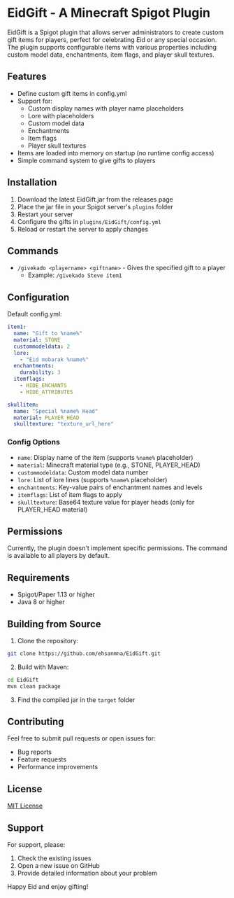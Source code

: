 # EidGift - A Minecraft Spigot Plugin

EidGift is a Spigot plugin that allows server administrators to create custom gift items for players, perfect for celebrating Eid or any special occasion. The plugin supports configurable items with various properties including custom model data, enchantments, item flags, and player skull textures.

## Features
- Define custom gift items in config.yml
- Support for:
  - Custom display names with player name placeholders
  - Lore with placeholders
  - Custom model data
  - Enchantments
  - Item flags
  - Player skull textures
- Items are loaded into memory on startup (no runtime config access)
- Simple command system to give gifts to players

## Installation
1. Download the latest EidGift.jar from the releases page
2. Place the jar file in your Spigot server's `plugins` folder
3. Restart your server
4. Configure the gifts in `plugins/EidGift/config.yml`
5. Reload or restart the server to apply changes

## Commands
- `/givekado <playername> <giftname>` - Gives the specified gift to a player
  - Example: `/givekado Steve item1`

## Configuration
Default config.yml:
```yaml
item1:
  name: "Gift to %name%"
  material: STONE
  custommodeldata: 2
  lore:
    - "Eid mobarak %name%"
  enchantments:
    durability: 3
  itemflags:
    - HIDE_ENCHANTS
    - HIDE_ATTRIBUTES

skullitem:
  name: "Special %name% Head"
  material: PLAYER_HEAD
  skulltexture: "texture_url_here"
```

### Config Options
- `name`: Display name of the item (supports `%name%` placeholder)
- `material`: Minecraft material type (e.g., STONE, PLAYER_HEAD)
- `custommodeldata`: Custom model data number
- `lore`: List of lore lines (supports `%name%` placeholder)
- `enchantments`: Key-value pairs of enchantment names and levels
- `itemflags`: List of item flags to apply
- `skulltexture`: Base64 texture value for player heads (only for PLAYER_HEAD material)

## Permissions
Currently, the plugin doesn't implement specific permissions. The command is available to all players by default.

## Requirements
- Spigot/Paper 1.13 or higher
- Java 8 or higher

## Building from Source
1. Clone the repository:
```bash
git clone https://github.com/ehsanmna/EidGift.git
```
2. Build with Maven:
```bash
cd EidGift
mvn clean package
```
3. Find the compiled jar in the `target` folder

## Contributing
Feel free to submit pull requests or open issues for:
- Bug reports
- Feature requests
- Performance improvements

## License
[MIT License](LICENSE)

## Support
For support, please:
1. Check the existing issues
2. Open a new issue on GitHub
3. Provide detailed information about your problem

Happy Eid and enjoy gifting!